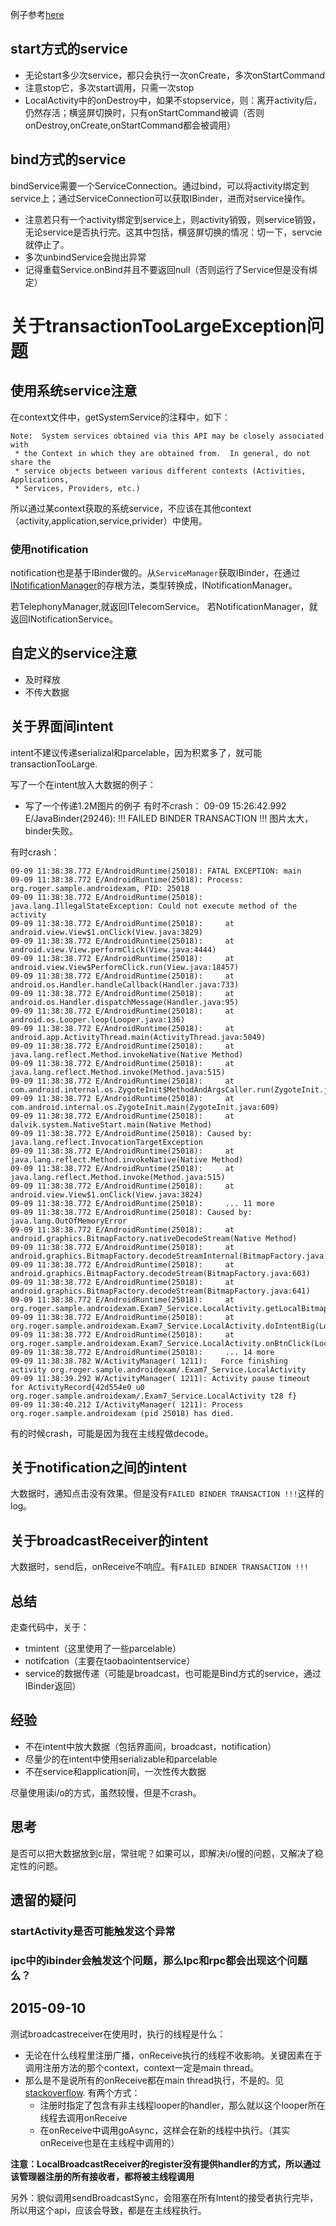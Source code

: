 例子参考[here](http://www.cnblogs.com/newcj/archive/2011/05/30/2061370.html)

## start方式的service

* 无论start多少次service，都只会执行一次onCreate，多次onStartCommand
* 注意stop它，多次start调用，只需一次stop
* LocalActivity中的onDestroy中，如果不stopservice，则：离开activity后，仍然存活；横竖屏切换时，只有onStartCommand被调（否则onDestroy,onCreate,onStartCommand都会被调用）



## bind方式的service
bindService需要一个ServiceConnection。通过bind，可以将activity绑定到service上；通过ServiceConnection可以获取IBinder，进而对service操作。

* 注意若只有一个activity绑定到service上，则activity销毁，则service销毁，无论service是否执行完。这其中包括，横竖屏切换的情况：切一下，servcie就停止了。
* 多次unbindService会抛出异常
* 记得重载Service.onBind并且不要返回null（否则运行了Service但是没有绑定）

# 关于transactionTooLargeException问题

## 使用系统service注意
在context文件中，getSystemService的注释中，如下：

	Note:  System services obtained via this API may be closely associated with
     * the Context in which they are obtained from.  In general, do not share the
     * service objects between various different contexts (Activities, Applications,
     * Services, Providers, etc.)
     
所以通过某context获取的系统service，不应该在其他context（activity,application,service,privider）中使用。

### 使用notification

notification也是基于IBinder做的。从`ServiceManager`获取IBinder，在通过[INotificationManager](http://grepcode.com/file/repository.grepcode.com/java/ext/com.google.android/android/5.0.0_r1/android/app/INotificationManager.java#INotificationManager.Stub)的存根方法，类型转换成，INotificationManager。

若TelephonyManager,就返回ITelecomService。
若NotificationManager，就返回INotificationService。


## 自定义的service注意
* 及时释放
* 不传大数据

## 关于界面间intent
intent不建议传递serializal和parcelable，因为积累多了，就可能transactionTooLarge.

写了一个在intent放入大数据的例子：

* 写了一个传递1.2M图片的例子
有时不crash：
	09-09 15:26:42.992 E/JavaBinder(29246): !!! FAILED BINDER TRANSACTION !!!
图片太大，binder失败。
	
有时crash：

	09-09 11:38:38.772 E/AndroidRuntime(25018): FATAL EXCEPTION: main
	09-09 11:38:38.772 E/AndroidRuntime(25018): Process: org.roger.sample.androidexam, PID: 25018
	09-09 11:38:38.772 E/AndroidRuntime(25018): java.lang.IllegalStateException: Could not execute method of the activity
	09-09 11:38:38.772 E/AndroidRuntime(25018): 	at android.view.View$1.onClick(View.java:3829)
	09-09 11:38:38.772 E/AndroidRuntime(25018): 	at android.view.View.performClick(View.java:4444)
	09-09 11:38:38.772 E/AndroidRuntime(25018): 	at android.view.View$PerformClick.run(View.java:18457)
	09-09 11:38:38.772 E/AndroidRuntime(25018): 	at android.os.Handler.handleCallback(Handler.java:733)
	09-09 11:38:38.772 E/AndroidRuntime(25018): 	at android.os.Handler.dispatchMessage(Handler.java:95)
	09-09 11:38:38.772 E/AndroidRuntime(25018): 	at android.os.Looper.loop(Looper.java:136)
	09-09 11:38:38.772 E/AndroidRuntime(25018): 	at android.app.ActivityThread.main(ActivityThread.java:5049)
	09-09 11:38:38.772 E/AndroidRuntime(25018): 	at java.lang.reflect.Method.invokeNative(Native Method)
	09-09 11:38:38.772 E/AndroidRuntime(25018): 	at java.lang.reflect.Method.invoke(Method.java:515)
	09-09 11:38:38.772 E/AndroidRuntime(25018): 	at com.android.internal.os.ZygoteInit$MethodAndArgsCaller.run(ZygoteInit.java:793)
	09-09 11:38:38.772 E/AndroidRuntime(25018): 	at com.android.internal.os.ZygoteInit.main(ZygoteInit.java:609)
	09-09 11:38:38.772 E/AndroidRuntime(25018): 	at dalvik.system.NativeStart.main(Native Method)
	09-09 11:38:38.772 E/AndroidRuntime(25018): Caused by: java.lang.reflect.InvocationTargetException
	09-09 11:38:38.772 E/AndroidRuntime(25018): 	at java.lang.reflect.Method.invokeNative(Native Method)
	09-09 11:38:38.772 E/AndroidRuntime(25018): 	at java.lang.reflect.Method.invoke(Method.java:515)
	09-09 11:38:38.772 E/AndroidRuntime(25018): 	at android.view.View$1.onClick(View.java:3824)
	09-09 11:38:38.772 E/AndroidRuntime(25018): 	... 11 more
	09-09 11:38:38.772 E/AndroidRuntime(25018): Caused by: java.lang.OutOfMemoryError
	09-09 11:38:38.772 E/AndroidRuntime(25018): 	at android.graphics.BitmapFactory.nativeDecodeStream(Native Method)
	09-09 11:38:38.772 E/AndroidRuntime(25018): 	at android.graphics.BitmapFactory.decodeStreamInternal(BitmapFactory.java:627)
	09-09 11:38:38.772 E/AndroidRuntime(25018): 	at android.graphics.BitmapFactory.decodeStream(BitmapFactory.java:603)
	09-09 11:38:38.772 E/AndroidRuntime(25018): 	at android.graphics.BitmapFactory.decodeStream(BitmapFactory.java:641)
	09-09 11:38:38.772 E/AndroidRuntime(25018): 	at org.roger.sample.androidexam.Exam7_Service.LocalActivity.getLocalBitmap(LocalActivity.java:181)
	09-09 11:38:38.772 E/AndroidRuntime(25018): 	at org.roger.sample.androidexam.Exam7_Service.LocalActivity.doIntentBig(LocalActivity.java:133)
	09-09 11:38:38.772 E/AndroidRuntime(25018): 	at org.roger.sample.androidexam.Exam7_Service.LocalActivity.onBtnClick(LocalActivity.java:110)
	09-09 11:38:38.772 E/AndroidRuntime(25018): 	... 14 more
	09-09 11:38:38.782 W/ActivityManager( 1211):   Force finishing activity org.roger.sample.androidexam/.Exam7_Service.LocalActivity
	09-09 11:38:39.292 W/ActivityManager( 1211): Activity pause timeout for ActivityRecord{42d554e0 u0 org.roger.sample.androidexam/.Exam7_Service.LocalActivity t28 f}
	09-09 11:38:40.212 I/ActivityManager( 1211): Process org.roger.sample.androidexam (pid 25018) has died.
	
有的时候crash，可能是因为我在主线程做decode。

## 关于notification之间的intent
大数据时，通知点击没有效果。但是没有`FAILED BINDER TRANSACTION !!!`这样的log。

## 关于broadcastReceiver的intent
大数据时，send后，onReceive不响应。有`FAILED BINDER TRANSACTION !!!`

## 总结
走查代码中，关于：

* tmintent（这里使用了一些parcelable）
* notifcation（主要在taobaointentservice）
* service的数据传递（可能是broadcast，也可能是Bind方式的service，通过IBinder返回）

## 经验
* 不在intent中放大数据（包括界面间，broadcast，notification）
* 尽量少的在intent中使用serializable和parcelable
* 不在service和application间，一次性传大数据

尽量使用读i/o的方式，虽然较慢，但是不crash。

## 思考

是否可以把大数据放到c层，常驻呢？如果可以，即解决i/o慢的问题，又解决了稳定性的问题。



## 遗留的疑问

### startActivity是否可能触发这个异常

### ipc中的ibinder会触发这个问题，那么lpc和rpc都会出现这个问题么？



## 2015-09-10
测试broadcastreceiver在使用时，执行的线程是什么：

* 无论在什么线程里注册广播，onReceive执行的线程不收影响。关键因素在于调用注册方法的那个context，context一定是main thread。
* 那么是不是说所有的onReceive都在main thread执行，不是的。见[stackoverflow](http://stackoverflow.com/questions/5674518/does-broadcastreceiver-onreceive-always-run-in-the-ui-thread). 有两个方式：
  - 注册时指定了包含有非主线程looper的handler，那么就以这个looper所在线程去调用onReceive
  - 在onReceive中调用goAsync，这样会在新的线程中执行。（其实onReceive也是在主线程中调用的）
  
**注意：LocalBroadcastReceiver的register没有提供handler的方式，所以通过该管理器注册的所有接收者，都将被主线程调用**

另外：貌似调用sendBroadcastSync，会阻塞在所有Intent的接受者执行完毕，所以用这个api，应该会导致，都是在主线程执行。